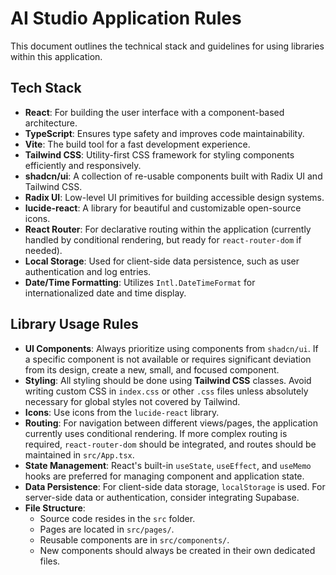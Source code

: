 # AI Studio Application Rules

This document outlines the technical stack and guidelines for using libraries within this application.

## Tech Stack

*   **React**: For building the user interface with a component-based architecture.
*   **TypeScript**: Ensures type safety and improves code maintainability.
*   **Vite**: The build tool for a fast development experience.
*   **Tailwind CSS**: Utility-first CSS framework for styling components efficiently and responsively.
*   **shadcn/ui**: A collection of re-usable components built with Radix UI and Tailwind CSS.
*   **Radix UI**: Low-level UI primitives for building accessible design systems.
*   **lucide-react**: A library for beautiful and customizable open-source icons.
*   **React Router**: For declarative routing within the application (currently handled by conditional rendering, but ready for `react-router-dom` if needed).
*   **Local Storage**: Used for client-side data persistence, such as user authentication and log entries.
*   **Date/Time Formatting**: Utilizes `Intl.DateTimeFormat` for internationalized date and time display.

## Library Usage Rules

*   **UI Components**: Always prioritize using components from `shadcn/ui`. If a specific component is not available or requires significant deviation from its design, create a new, small, and focused component.
*   **Styling**: All styling should be done using **Tailwind CSS** classes. Avoid writing custom CSS in `index.css` or other `.css` files unless absolutely necessary for global styles not covered by Tailwind.
*   **Icons**: Use icons from the `lucide-react` library.
*   **Routing**: For navigation between different views/pages, the application currently uses conditional rendering. If more complex routing is required, `react-router-dom` should be integrated, and routes should be maintained in `src/App.tsx`.
*   **State Management**: React's built-in `useState`, `useEffect`, and `useMemo` hooks are preferred for managing component and application state.
*   **Data Persistence**: For client-side data storage, `localStorage` is used. For server-side data or authentication, consider integrating Supabase.
*   **File Structure**:
    *   Source code resides in the `src` folder.
    *   Pages are located in `src/pages/`.
    *   Reusable components are in `src/components/`.
    *   New components should always be created in their own dedicated files.